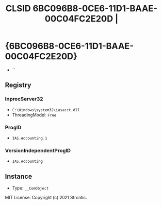 ﻿---
title: "CLSID 6BC096B8-0CE6-11D1-BAAE-00C04FC2E20D | "
excerpt: What is COM-Object CLSID 6BC096B8-0CE6-11D1-BAAE-00C04FC2E20D?
---

# {6BC096B8-0CE6-11D1-BAAE-00C04FC2E20D}

* ``

## Registry


### InprocServer32

* `C:\Windows\system32\iasacct.dll`
* ThreadingModel: `Free`

### ProgID

* `IAS.Accounting.1`

### VersionIndependentProgID

* `IAS.Accounting`

## Instance

* Type: `__ComObject`

MIT License. Copyright (c) 2021 Strontic.


